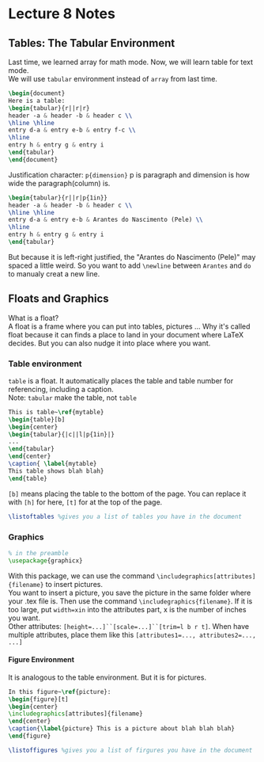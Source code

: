 Lecture 8 Notes
===============

## Tables: The Tabular Environment
Last time, we learned array for math mode. Now, we will learn table for text mode.\
We will use `tabular` environment instead of `array` from last time.
```LaTeX
\begin{document}
Here is a table:
\begin{tabular}{r||r|r}
header -a & header -b & header c \\
\hline \hline
entry d-a & entry e-b & entry f-c \\
\hline
entry h & entry g & entry i
\end{tabular}
\end{document}
```
Justification character: `p{dimension}` p is paragraph and dimension is how wide the paragraph(column) is.
```LaTeX
\begin{tabular}{r||r|p{1in}}
header -a & header -b & header c \\
\hline \hline
entry d-a & entry e-b & Arantes do Nascimento (Pele) \\
\hline
entry h & entry g & entry i
\end{tabular}
```
But because it is left-right justified, the "Arantes do Nascimento (Pele)" may spaced a little weird. So you want to add `\newline` between `Arantes` and `do` to manualy creat a new line.

## Floats and Graphics
What is a float?\
A float is a frame where you can put into tables, pictures ... Why it's called float because it can finds a place to land in your document where LaTeX decides. But you can also nudge it into place where you want.
### Table environment
`table` is a float. It automatically places the table and table number for referencing, including a caption.\
Note: `tabular` make the table, not `table`
```LaTeX
This is table~\ref{mytable}
\begin{table}[b]
\begin{center}
\begin{tabular}{|c||l|p{1in}|}
...
\end{tabular}
\end{center}
\caption{ \label{mytable}
This table shows blah blah}
\end{table}
```
`[b]` means placing the table to the bottom of the page. You can replace it with `[h]` for here, `[t]` for at the top of the page.

```LaTeX
\listoftables %gives you a list of tables you have in the document
```
### Graphics
```LaTeX
% in the preamble
\usepackage{graphicx}
```
With this package, we can use the command `\includegraphics[attributes]{filename}` to insert pictures.\
You want to insert a picture, you save the picture in the same folder where your .tex file is. Then use the command `\includegraphics{filename}`. If it is too large, put `width=xin` into the attributes part, x is the number of inches you want.\
Other attributes: `[height=...]``[scale=...]``[trim=l b r t]`. When have multiple attributes, place them like this `[attributes1=..., attributes2=..., ...]`

#### Figure Environment
It is analogous to the table environment. But it is for pictures.
```LaTeX
In this figure~\ref{picture}:
\begin{figure}[t]
\begin{center}
\includegraphics[attributes]{filename}
\end{center}
\caption{\label{picture} This is a picture about blah blah blah}
\end{figure}
```
```LaTeX
\listoffigures %gives you a list of firgures you have in the document
```
